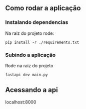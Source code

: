 ## Como rodar a aplicação

### Instalando dependencias

Na raiz do projeto rode:

```
pip install -r ./requirements.txt
```

### Subindo a aplicação

Rode na raiz do projeto
```
fastapi dev main.py
```

## Acessando a api

localhost:8000